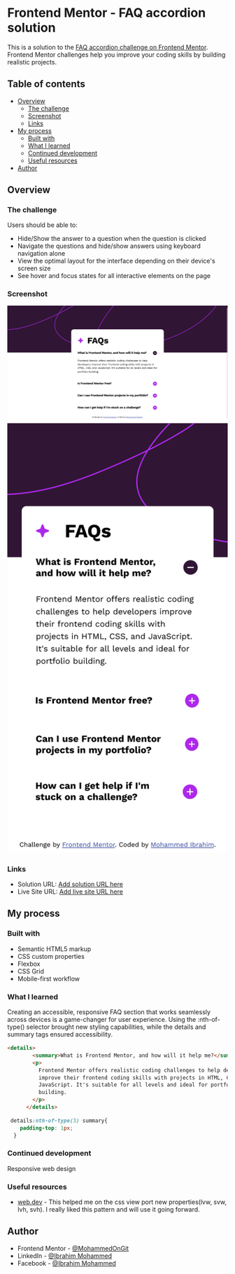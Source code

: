 # Frontend Mentor - FAQ accordion solution

This is a solution to the [FAQ accordion challenge on Frontend Mentor](https://www.frontendmentor.io/challenges/faq-accordion-wyfFdeBwBz). Frontend Mentor challenges help you improve your coding skills by building realistic projects. 

## Table of contents

- [Overview](#overview)
  - [The challenge](#the-challenge)
  - [Screenshot](#screenshot)
  - [Links](#links)
- [My process](#my-process)
  - [Built with](#built-with)
  - [What I learned](#what-i-learned)
  - [Continued development](#continued-development)
  - [Useful resources](#useful-resources)
- [Author](#author)


## Overview

### The challenge

Users should be able to:

- Hide/Show the answer to a question when the question is clicked
- Navigate the questions and hide/show answers using keyboard navigation alone
- View the optimal layout for the interface depending on their device's screen size
- See hover and focus states for all interactive elements on the page

### Screenshot

![desktop view](./design/Screen%20Shot%20desktop%20view.png)
![desktop view](./design/Screen%20Shot%20mobile%20view.png)

### Links

- Solution URL: [Add solution URL here](https://your-solution-url.com)
- Live Site URL: [Add live site URL here](https://your-live-site-url.com)

## My process

### Built with

- Semantic HTML5 markup
- CSS custom properties
- Flexbox
- CSS Grid
- Mobile-first workflow



### What I learned
Creating an accessible, responsive FAQ section that works seamlessly across devices is a game-changer for user experience. Using the :nth-of-type() selector brought new styling capabilities, while the details and summary tags ensured accessibility.

```html
<details>
        <summary>What is Frontend Mentor, and how will it help me?</summary>
        <p>
          Frontend Mentor offers realistic coding challenges to help developers
          improve their frontend coding skills with projects in HTML, CSS, and
          JavaScript. It's suitable for all levels and ideal for portfolio
          building.
        </p>
      </details>
```
```css
 details:nth-of-type(3) summary{
    padding-top: 1px;
  }
```

### Continued development
Responsive web design

### Useful resources

- [web.dev](https://web.dev/) - This helped me on the css view port new properties(lvw, svw, lvh, svh). I really liked this pattern and will use it going forward.


## Author

- Frontend Mentor - [@MohammedOnGit](https://www.frontendmentor.io/profile/MohammedOnGit)
- LinkedIn - [@Ibrahim Mohammed](https://www.linkedin.com/in/mohammed-ibrahim-02b3a7271/)
- Facebook - [@Ibrahim Mohammed](https://web.facebook.com/profile.php?id=100002964980399)





